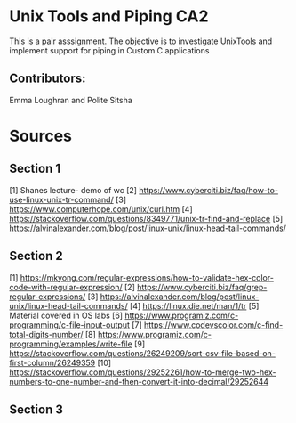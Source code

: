 # Unix Tools and Piping CA2 

This is a pair asssignment.
The objective is to investigate UnixTools and implement support for piping in Custom C applications

## Contributors:

Emma Loughran and Polite Sitsha

# Sources

## Section 1

[1] Shanes lecture- demo of wc
[2] https://www.cyberciti.biz/faq/how-to-use-linux-unix-tr-command/
[3] https://www.computerhope.com/unix/curl.htm
[4] https://stackoverflow.com/questions/8349771/unix-tr-find-and-replace
[5] https://alvinalexander.com/blog/post/linux-unix/linux-head-tail-commands/


## Section 2

[1] https://mkyong.com/regular-expressions/how-to-validate-hex-color-code-with-regular-expression/
[2] https://www.cyberciti.biz/faq/grep-regular-expressions/
[3] https://alvinalexander.com/blog/post/linux-unix/linux-head-tail-commands/
[4] https://linux.die.net/man/1/tr
[5] Material covered in OS labs
[6] https://www.programiz.com/c-programming/c-file-input-output
[7] https://www.codevscolor.com/c-find-total-digits-number/
[8] https://www.programiz.com/c-programming/examples/write-file
[9] https://stackoverflow.com/questions/26249209/sort-csv-file-based-on-first-column/26249359
[10] https://stackoverflow.com/questions/29252261/how-to-merge-two-hex-numbers-to-one-number-and-then-convert-it-into-decimal/29252644

## Section 3
